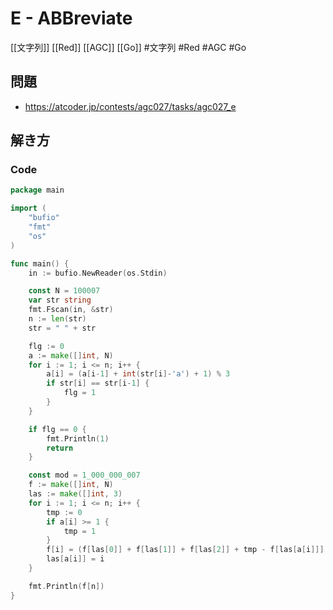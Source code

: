 # E - ABBreviate
[[文字列]] [[Red]] [[AGC]] [[Go]]
#文字列 #Red #AGC #Go 

## 問題
- https://atcoder.jp/contests/agc027/tasks/agc027_e

## 解き方
### Code
```go
package main

import (
	"bufio"
	"fmt"
	"os"
)

func main() {
	in := bufio.NewReader(os.Stdin)

	const N = 100007
	var str string
	fmt.Fscan(in, &str)
	n := len(str)
	str = " " + str

	flg := 0
	a := make([]int, N)
	for i := 1; i <= n; i++ {
		a[i] = (a[i-1] + int(str[i]-'a') + 1) % 3
		if str[i] == str[i-1] {
			flg = 1
		}
	}

	if flg == 0 {
		fmt.Println(1)
		return
	}

	const mod = 1_000_000_007
	f := make([]int, N)
	las := make([]int, 3)
	for i := 1; i <= n; i++ {
		tmp := 0
		if a[i] >= 1 {
			tmp = 1
		}
		f[i] = (f[las[0]] + f[las[1]] + f[las[2]] + tmp - f[las[a[i]]] + mod) % mod
		las[a[i]] = i
	}

	fmt.Println(f[n])
}
```